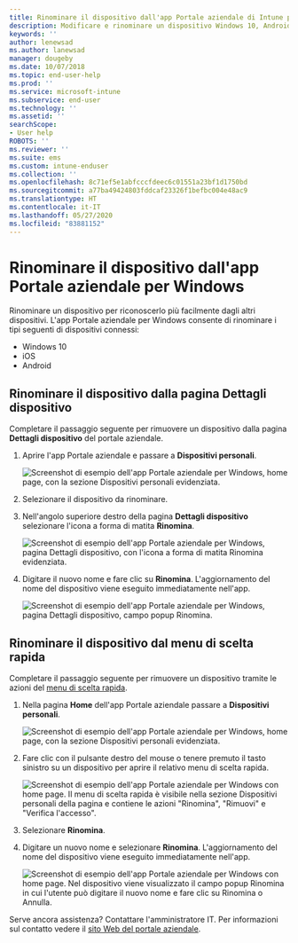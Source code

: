 ```yaml
---
title: Rinominare il dispositivo dall'app Portale aziendale di Intune per Windows
description: Modificare e rinominare un dispositivo Windows 10, Android, iOS o Microsoft HoloLens nell'app Portale aziendale di Intune per Windows
keywords: ''
author: lenewsad
ms.author: lanewsad
manager: dougeby
ms.date: 10/07/2018
ms.topic: end-user-help
ms.prod: ''
ms.service: microsoft-intune
ms.subservice: end-user
ms.technology: ''
ms.assetid: ''
searchScope:
- User help
ROBOTS: ''
ms.reviewer: ''
ms.suite: ems
ms.custom: intune-enduser
ms.collection: ''
ms.openlocfilehash: 8c71ef5e1abfcccfdeec6c01551a23bf1d1750bd
ms.sourcegitcommit: a77ba49424803fddcaf23326f1befbc004e48ac9
ms.translationtype: HT
ms.contentlocale: it-IT
ms.lasthandoff: 05/27/2020
ms.locfileid: "83881152"
---
```

# <a name="rename-device-from-the-company-portal-app-for-windows"></a>Rinominare il dispositivo dall'app Portale aziendale per Windows
Rinominare un dispositivo per riconoscerlo più facilmente dagli altri dispositivi. L'app Portale aziendale per Windows consente di rinominare i tipi seguenti di dispositivi connessi:  
* Windows 10
* iOS
* Android  

## <a name="rename-device-from-device-details-page"></a>Rinominare il dispositivo dalla pagina **Dettagli dispositivo**  
Completare il passaggio seguente per rimuovere un dispositivo dalla pagina **Dettagli dispositivo** del portale aziendale. 

1. Aprire l'app Portale aziendale e passare a **Dispositivi personali**.  

    ![Screenshot di esempio dell'app Portale aziendale per Windows, home page, con la sezione Dispositivi personali evidenziata.](./media/1809_CheckAccess_Context_Select_Device.png)  
2. Selezionare il dispositivo da rinominare.
3. Nell'angolo superiore destro della pagina **Dettagli dispositivo** selezionare l'icona a forma di matita **Rinomina**.  

     ![Screenshot di esempio dell'app Portale aziendale per Windows, pagina Dettagli dispositivo, con l'icona a forma di matita Rinomina evidenziata.](./media/1809_Rename_CPapp_Windows_icon.png) 
4. Digitare il nuovo nome e fare clic su **Rinomina**. L'aggiornamento del nome del dispositivo viene eseguito immediatamente nell'app.  

     ![Screenshot di esempio dell'app Portale aziendale per Windows, pagina Dettagli dispositivo, campo popup Rinomina.](./media/1808_RenameApp_Popup.png)  

## <a name="rename-device-from-device-context-menu"></a>Rinominare il dispositivo dal menu di scelta rapida  
Completare il passaggio seguente per rimuovere un dispositivo tramite le azioni del [menu di scelta rapida](https://docs.microsoft.com//windows/uwp/design/controls-and-patterns/menus).  

1. Nella pagina **Home** dell'app Portale aziendale passare a **Dispositivi personali**.

    ![Screenshot di esempio dell'app Portale aziendale per Windows, home page, con la sezione Dispositivi personali evidenziata.](./media/1809_CheckAccess_Context_Select_Device.png)  
2. Fare clic con il pulsante destro del mouse o tenere premuto il tasto sinistro su un dispositivo per aprire il relativo menu di scelta rapida.  

    ![Screenshot di esempio dell'app Portale aziendale per Windows con home page. Il menu di scelta rapida è visibile nella sezione **Dispositivi personali** della pagina e contiene le azioni "Rinomina", "Rimuovi" e "Verifica l'accesso".](./media/1809_DeviceContextMenu_Windows_CP.png)    
3. Selezionare **Rinomina**.  
4. Digitare un nuovo nome e selezionare **Rinomina**. L'aggiornamento del nome del dispositivo viene eseguito immediatamente nell'app.  

     ![Screenshot di esempio dell'app Portale aziendale per Windows con home page. Nel dispositivo viene visualizzato il campo popup Rinomina in cui l'utente può digitare il nuovo nome e fare clic su Rinomina o Annulla.](./media/1808_RenameApp_Popup.png)  

Serve ancora assistenza? Contattare l'amministratore IT. Per informazioni sul contatto vedere il [sito Web del portale aziendale](https://go.microsoft.com/fwlink/?linkid=2010980).

